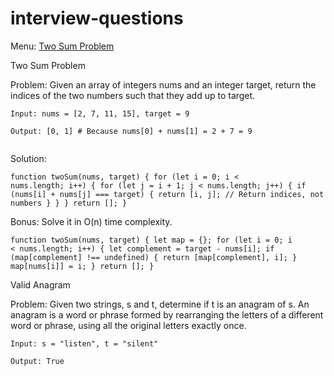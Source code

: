 # interview-questions

Menu:
[Two Sum Problem](#two-sum-problem)

Two Sum Problem

Problem:
Given an array of integers nums and an integer target, return the indices of the two numbers such that they add up to target.

<code>Input: nums = [2, 7, 11, 15], target = 9  
Output: [0, 1]  # Because nums[0] + nums[1] = 2 + 7 = 9  
</code>


Solution:

<code>function twoSum(nums, target) {
    for (let i = 0; i < nums.length; i++) {
        for (let j = i + 1; j < nums.length; j++) { 
            if (nums[i] + nums[j] === target) {
                return [i, j]; // Return indices, not numbers
            }
        }
    }
    return []; 
}
</code>

Bonus: Solve it in O(n) time complexity.

<code>function twoSum(nums, target) {
    let map = {}; 
    for (let i = 0; i < nums.length; i++) {
        let complement = target - nums[i]; 
        if (map[complement] !== undefined) {
            return [map[complement], i]; 
        }
        map[nums[i]] = i;
    }
    return []; 
    }
</code>

Valid Anagram

Problem:
Given two strings, s and t, determine if t is an anagram of s.
An anagram is a word or phrase formed by rearranging the letters of a different word or phrase, using all the original letters exactly once.

<code>Input: s = "listen", t = "silent"  
Output: True
</code>
























